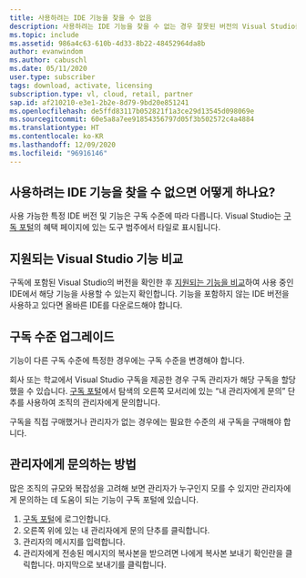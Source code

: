 ```yaml
---
title: 사용하려는 IDE 기능을 찾을 수 없음
description: 사용하려는 IDE 기능을 찾을 수 없는 경우 잘못된 버전의 Visual Studio를 사용하고 있을 수 있습니다.
ms.topic: include
ms.assetid: 986a4c63-610b-4d33-8b22-48452964da8b
author: evanwindom
ms.author: cabuschl
ms.date: 05/11/2020
user.type: subscriber
tags: download, activate, licensing
subscription.type: vl, cloud, retail, partner
sap.id: af210210-e3e1-2b2e-8d79-9bd20e851241
ms.openlocfilehash: de5ffd83117b052821f1a3ce29d13545d098069e
ms.sourcegitcommit: 60e5a8a7ee91854356797d05f3b502572c4a4884
ms.translationtype: HT
ms.contentlocale: ko-KR
ms.lasthandoff: 12/09/2020
ms.locfileid: "96916146"
---
```

## <a name="what-if-you-cant-find-the-ide-feature-you-want-to-use"></a>사용하려는 IDE 기능을 찾을 수 없으면 어떻게 하나요? 

사용 가능한 특정 IDE 버전 및 기능은 구독 수준에 따라 다릅니다. Visual Studio는 [구독 포털](https://my.visualstudio.com/benefits)의 혜택 페이지에 있는 도구 범주에서 타일로 표시됩니다. 

## <a name="compare-supported-visual-studio-features"></a>지원되는 Visual Studio 기능 비교 

구독에 포함된 Visual Studio의 버전을 확인한 후 [지원되는 기능을 비교](https://visualstudio.microsoft.com/vs/compare/)하여 사용 중인 IDE에서 해당 기능을 사용할 수 있는지 확인합니다. 기능을 포함하지 않는 IDE 버전을 사용하고 있다면 올바른 IDE를 다운로드해야 합니다. 

## <a name="upgrade-your-subscription-level"></a>구독 수준 업그레이드  

기능이 다른 구독 수준에 특정한 경우에는 구독 수준을 변경해야 합니다.  

회사 또는 학교에서 Visual Studio 구독을 제공한 경우 구독 관리자가 해당 구독을 할당했을 수 있습니다. [구독 포털](https://my.visualstudio.com/benefits)에서 탐색의 오른쪽 모서리에 있는 “내 관리자에게 문의” 단추를 사용하여 조직의 관리자에게 문의합니다.  

구독을 직접 구매했거나 관리자가 없는 경우에는 필요한 수준의 새 구독을 구매해야 합니다.  

## <a name="how-to-contact-your-admin"></a>관리자에게 문의하는 방법 

많은 조직의 규모와 복잡성을 고려해 보면 관리자가 누구인지 모를 수 있지만 관리자에게 문의하는 데 도움이 되는 기능이 구독 포털에 있습니다. 

1. [구독 포털](https://my.visualstudio.com/benefits)에 로그인합니다.  
1. 오른쪽 위에 있는 내 관리자에게 문의 단추를 클릭합니다. 
1. 관리자의 메시지를 입력합니다. 
1. 관리자에게 전송된 메시지의 복사본을 받으려면 나에게 복사본 보내기 확인란을 클릭합니다. 마지막으로 보내기를 클릭합니다.